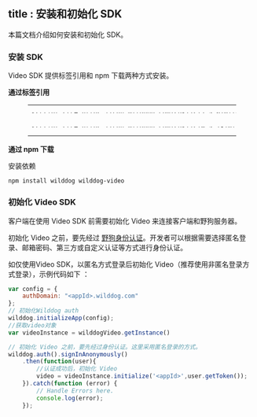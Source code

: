 title : 安装和初始化 SDK
---

本篇文档介绍如何安装和初始化 SDK。

### 安装 SDK

Video SDK 提供标签引用和 npm 下载两种方式安装。

**通过标签引用**

<figure class="highlight html"><table style='line-height:0.1'><tbody><tr><td class="code"><pre><div class="line"><span class="tag">&lt;<span class="name">script</span> <span class="attr">src</span>=<span class="string">&quot;<span>ht</span>tps://cdn.wilddog.com/sdk/js/<span class="sync_web_v">2.5.6</span>/wilddog.js&quot;</span>&gt;</span><span class="undefined"></span><span class="tag">&lt;/<span class="name">script</span>&gt;</span></div></pre><br><pre><div class="line"><span class="tag">&lt;<span class="name">script</span> <span class="attr">src</span>=<span class="string">&quot;<span>ht</span>tps://cdn.wilddog.com/sdk/js/<span class="media_web_v">0.5.18</span>/wilddog-video.js&quot;</span>&gt;</span><span class="undefined"></span><span class="tag">&lt;/<span class="name">script</span>&gt;</span></div></pre></td></tr></tbody></table></figure>

**通过 npm 下载**

安装依赖

    npm install wilddog wilddog-video

### 初始化 Video SDK

客户端在使用 Video SDK 前需要初始化 Video 来连接客户端和野狗服务器。

初始化 Video 之前，要先经过 [野狗身份认证](/auth/Web/index.html)。开发者可以根据需要选择匿名登录、邮箱密码、第三方或自定义认证等方式进行身份认证。

如仅使用Video SDK，以匿名方式登录后初始化 Video（推荐使用非匿名登录方式登录），示例代码如下 ：

```javascript
var config = {
    authDomain: "<appId>.wilddog.com"
};
// 初始化Wilddog auth
wilddog.initializeApp(config);
//获取video对象
var videoInstance = wilddogVideo.getInstance()

// 初始化 Video 之前，要先经过身份认证。这里采用匿名登录的方式。
wilddog.auth().signInAnonymously()
    .then(function(user){
        //认证成功后，初始化 Video
        video = videoInstance.initialize('<appId>',user.getToken());
    }).catch(function (error) {
        // Handle Errors here.
        console.log(error);
    });
```
